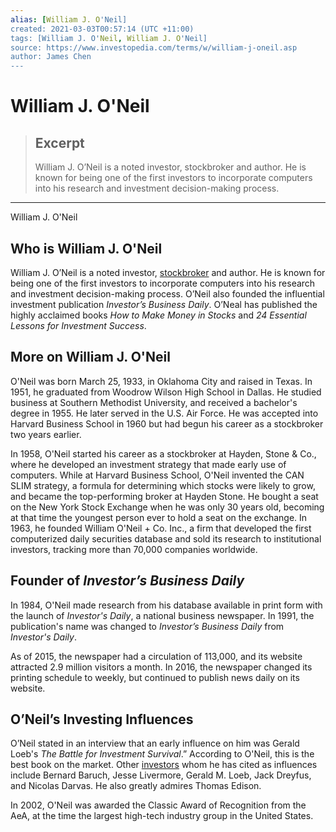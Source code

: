 ```yaml
---
alias: [William J. O'Neil]
created: 2021-03-03T00:57:14 (UTC +11:00)
tags: [William J. O'Neil, William J. O'Neil]
source: https://www.investopedia.com/terms/w/william-j-oneil.asp
author: James Chen
---
```


# William J. O'Neil

> ## Excerpt
> William J. O’Neil is a noted investor, stockbroker and author. He is known for being one of the first investors to incorporate computers into his research and investment decision-making process.

---

William J. O'Neil
## Who is William J. O'Neil

William J. O’Neil is a noted investor, [stockbroker](https://www.investopedia.com/terms/s/stockbroker.asp) and author. He is known for being one of the first investors to incorporate computers into his research and investment decision-making process. O’Neil also founded the influential investment publication _Investor’s Business Daily_. O’Neal has published the highly acclaimed books _How to Make Money in Stocks_ and _24 Essential Lessons for Investment Success_.

## More on William J. O'Neil

O'Neil was born March 25, 1933, in Oklahoma City and raised in Texas. In 1951, he graduated from Woodrow Wilson High School in Dallas. He studied business at Southern Methodist University, and received a bachelor's degree in 1955. He later served in the U.S. Air Force. He was accepted into Harvard Business School in 1960 but had begun his career as a stockbroker two years earlier.

In 1958, O'Neil started his career as a stockbroker at Hayden, Stone & Co., where he developed an investment strategy that made early use of computers. While at Harvard Business School, O'Neil invented the CAN SLIM strategy, a formula for determining which stocks were likely to grow, and became the top-performing broker at Hayden Stone. He bought a seat on the New York Stock Exchange when he was only 30 years old, becoming at that time the youngest person ever to hold a seat on the exchange. In 1963, he founded William O'Neil + Co. Inc., a firm that developed the first computerized daily securities database and sold its research to institutional investors, tracking more than 70,000 companies worldwide.

## Founder of _Investor’s Business Daily_

In 1984, O'Neil made research from his database available in print form with the launch of _Investor's Daily_, a national business newspaper. In 1991, the publication's name was changed to _Investor’s Business Daily_ from _Investor's Daily_.

As of 2015, the newspaper had a circulation of 113,000, and its website attracted 2.9 million visitors a month. In 2016, the newspaper changed its printing schedule to weekly, but continued to publish news daily on its website.

## O’Neil’s Investing Influences

O’Neil stated in an interview that an early influence on him was Gerald Loeb's _The Battle for Investment Survival_.” According to O'Neil, this is the best book on the market. Other [investors](https://www.investopedia.com/terms/i/investor.asp) whom he has cited as influences include Bernard Baruch, Jesse Livermore, Gerald M. Loeb, Jack Dreyfus, and Nicolas Darvas. He also greatly admires Thomas Edison.

In 2002, O'Neil was awarded the Classic Award of Recognition from the AeA, at the time the largest high-tech industry group in the United States.

